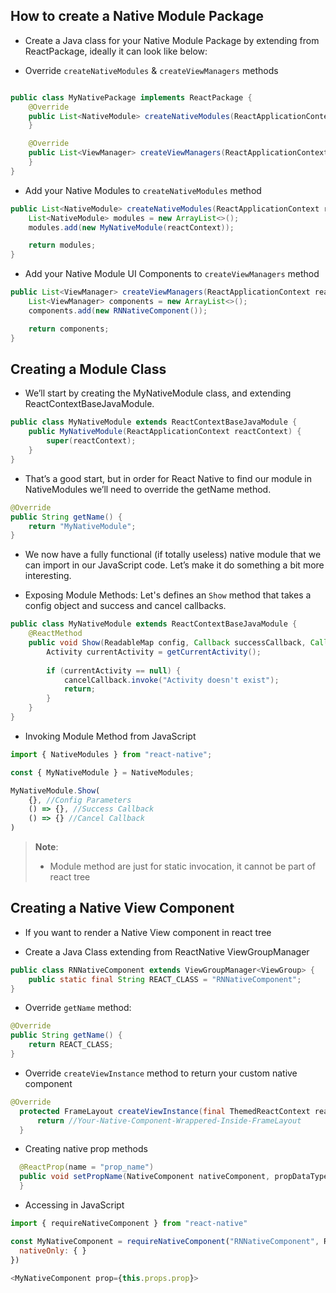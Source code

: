 
## How to create a Native Module Package

- Create a Java class for your Native Module Package by extending from ReactPackage, ideally it can look like below:

- Override `createNativeModules` & `createViewManagers` methods

```java

public class MyNativePackage implements ReactPackage {
    @Override
    public List<NativeModule> createNativeModules(ReactApplicationContext reactContext) {
    }

    @Override
    public List<ViewManager> createViewManagers(ReactApplicationContext reactContext) {
    }
}

```

- Add your Native Modules to `createNativeModules` method

```java
public List<NativeModule> createNativeModules(ReactApplicationContext reactContext) {
    List<NativeModule> modules = new ArrayList<>();
    modules.add(new MyNativeModule(reactContext));

    return modules;
}
```

- Add your Native Module UI Components to `createViewManagers` method

```java
public List<ViewManager> createViewManagers(ReactApplicationContext reactContext) {
    List<ViewManager> components = new ArrayList<>();
    components.add(new RNNativeComponent());

    return components;
}
```

## Creating a Module Class

- We’ll start by creating the MyNativeModule class, and extending ReactContextBaseJavaModule.

```java
public class MyNativeModule extends ReactContextBaseJavaModule {
    public MyNativeModule(ReactApplicationContext reactContext) {
        super(reactContext);
    }
}
```

- That’s a good start, but in order for React Native to find our module in NativeModules we’ll need to override the getName method.

```java
@Override
public String getName() {
    return "MyNativeModule";
}
```

- We now have a fully functional (if totally useless) native module that we can import in our JavaScript code. Let’s make it do something a bit more interesting.

- Exposing Module Methods: Let's defines an `Show` method that takes a config object and success and cancel callbacks.

```java
public class MyNativeModule extends ReactContextBaseJavaModule {
    @ReactMethod
    public void Show(ReadableMap config, Callback successCallback, Callback cancelCallback) {
        Activity currentActivity = getCurrentActivity();
    
        if (currentActivity == null) {
            cancelCallback.invoke("Activity doesn't exist");
            return;
        }
    }
}
```

- Invoking Module Method from JavaScript

```javascript
import { NativeModules } from "react-native";

const { MyNativeModule } = NativeModules;

MyNativeModule.Show(
    {}, //Config Parameters
    () => {}, //Success Callback
    () => {} //Cancel Callback
)

```

> **Note**:
> - Module method are just for static invocation, it cannot be part of react tree

## Creating a Native View Component

- If you want to render a Native View component in react tree

- Create a Java Class extending from ReactNative ViewGroupManager

```java
public class RNNativeComponent extends ViewGroupManager<ViewGroup> {
    public static final String REACT_CLASS = "RNNativeComponent";
}
```

- Override `getName` method:

```java
@Override 
public String getName() {
    return REACT_CLASS;
} 
```

- Override `createViewInstance` method to return your custom native component

```java
@Override 
  protected FrameLayout createViewInstance(final ThemedReactContext reactContext) {
      return //Your-Native-Component-Wrappered-Inside-FrameLayout
  }
```

- Creating native prop methods

```java
  @ReactProp(name = "prop_name") 
  public void setPropName(NativeComponent nativeComponent, propDataType prop) {
  }
```


- Accessing in JavaScript

```javascript
import { requireNativeComponent } from "react-native"

const MyNativeComponent = requireNativeComponent("RNNativeComponent", RNNativeComponent, {
  nativeOnly: { }
})

<MyNativeComponent prop={this.props.prop}>
```
